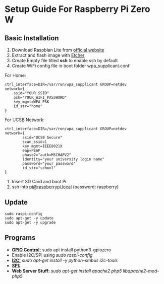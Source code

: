# Setup Guide For Raspberry Pi Zero W
## Basic Installation
1. Download Raspbian Lite from [official website](https://www.raspberrypi.org/downloads/)
1. Extract and flash image with [Etcher](https://www.balena.io/etcher/)
1. Create Empty file titled **ssh** to enable ssh by default
1. Create WiFi config file in boot folder wpa_supplicant.conf

For Home:
```
ctrl_interface=DIR=/var/run/wpa_supplicant GROUP=netdev
network={
    ssid="YOUR_SSID"
    psk="YOUR_WIFI_PASSWORD"
    key_mgmt=WPA-PSK
    id_str="home"
}
```
For UCSB Network:
```
ctrl_interface=DIR=/var/run/wpa_supplicant GROUP=netdev
network={
        ssid="UCSB Secure"
        scan_ssid=1
        key_mgmt=IEEE8021X
        eap=PEAP
        phase2="auth=MSCHAPV2"
        identity="your university login name"
        password="your password"
        id_str="school"
}
```
1. Insert SD Card and boot Pi
1. ssh into pi@raspberrypi.local (password: raspberry)

## Update
```
sudo raspi-config
sudo apt-get -y update
sudo apt-get -y upgrade
```

## Programs
* [**GPIO Control:**](https://gpiozero.readthedocs.io/en/stable/index.html) sudo apt install python3-gpiozero
* Enable I2C/SPI using *sudo raspi-config*
* [**I2C:**](http://www.raspberry-projects.com/pi/programming-in-python/i2c-programming-in-python/using-the-i2c-interface-2) *sudo apt-get install -y python-smbus i2c-tools*
* [**SPI:**](https://www.raspberrypi.org/documentation/hardware/raspberrypi/spi/README.md)
* **Web Server Stuff:** *sudo apt-get install apache2 php5 libapache2-mod-php5*

